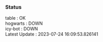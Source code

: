 ### Status


table : OK  
hogwarts : DOWN  
icy-bot : DOWN  
Latest Update : 2023-07-24 16:09:53.826141
